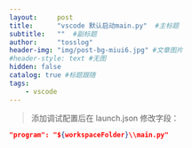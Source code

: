 ```yaml
---
layout:     post 
title:      "vscode 默认启动main.py"  #主标题
subtitle:   ""  #副标题
author:     "tosslog" 
header-img: "img/post-bg-miui6.jpg" #文章图片
#header-style: text #无图
hidden: false
catalog: true #标题跟随
tags: 
    - vscode
---
```


> 添加调试配置后在 launch.json 修改字段：
``` json 
"program": "${workspaceFolder}\\main.py"
```
